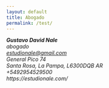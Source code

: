 ```yaml
---  
layout: default
title: Abogado
permalink: /test/
---  
```

<address><div class="vcard">
<!--img style="float: right; margin-left: 5px" src="https://estudionale.com/images/logo.svg" alt="Gustavo Nale" class="photo"/-->
    <span class="fn n"><strong>
    <span class="given-name">Gustavo</span>
    <span class="additional-name">David</span>
    <span class="family-name">Nale</span>
    </strong></span>
    <div class="org"><italic>abogado</italic></div><a class="email" href="mailto:estudionale@gmail.com">estudionale@gmail.com</a><div class="adr">
    <div class="street-address">General Pico 74</div>
    <span class="locality">Santa Rosa</span>, 
    <span class="region">La Pampa</span>,
    <span class="postal-code">L6300DQB</span>
    <span class="country-name">AR</span>
    </div><div class="tel">+5492954529500</div><div class="url">https://estudionale.com/</div>
<!--p style="font-size: .8em;">This hCard was created by using hCardCreator.com. (<a href="http://hcardcreator.com">more…</a>)</p--></div></address>


<br/>
<br/>
<br/>
<br/>
<br/>
